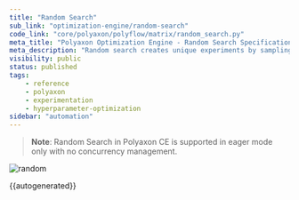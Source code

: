 ```yaml
---
title: "Random Search"
sub_link: "optimization-engine/random-search"
code_link: "core/polyaxon/polyflow/matrix/random_search.py"
meta_title: "Polyaxon Optimization Engine - Random Search Specification - Polyaxon References"
meta_description: "Random search creates unique experiments by sampling randomly from a search space. Random search is a competitive method for black-box parameter tuning in machine learning."
visibility: public
status: published
tags:
    - reference
    - polyaxon
    - experimentation
    - hyperparameter-optimization
sidebar: "automation"
---
```


> **Note**: Random Search in Polyaxon CE is supported in eager mode only with no concurrency management.

![random](../../../../content/images/references/optimization-engine/random-search.png)

{{autogenerated}}
